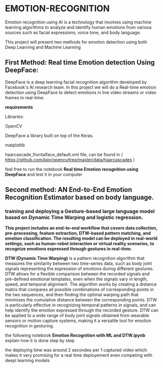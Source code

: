 # EMOTION-RECOGNITION
  Emotion recognition using AI is a technology that involves using machine learning algorithms to analyze and identify human emotions from various sources such as facial expressions, voice tone, and body language.

  This project will present two methods for emotion detection using both Deep Learning and Machine Learning

## First Method: Real time Emotion detection Using DeepFace:

  DeepFace is a deep learning facial recognition algorithm developed by Facebook's AI research team.
In this project we will do a Real-time emotion detection using DeepFace to detect emotions in live video streams or video frames in real-time. 

__requirements__

Libraries:

  OpenCV

  DeepFace a library built on top of the Keras.
    
  matplotlib
    
haarcascade_frontalface_default.xml file, can be found in ( https://github.com/kipr/opencv/tree/master/data/haarcascades )

feel free to run the notebook __Real time Emotion recognition using DeepFace__ and test it in your computer


## Second method: AN End-to-End Emotion Recognition Estimator based on body language.


### __training and deploying a Gesture-based large language model based on Dynamic Time Warping and logistic regression.__

__This project includes an end-to-end workflow that covers data collection, pre-processing, feature extraction, DTW-based pattern matching, and emotion classification. The resulting model can be deployed in real-world settings, such as human-robot interaction or virtual reality scenarios, to recognize emotions expressed through gestures in real-time.__

__DTW (Dynamic Time Warping)__ is a pattern recognition algorithm that measures the similarity between two time-series data, such as body joint signals representing the expression of emotions during different gestures. DTW allows for a flexible comparison between the recorded signals and pre-defined emotional templates, even when the signals vary in length, speed, and temporal alignment. The algorithm works by creating a distance matrix that compares all possible combinations of corresponding points in the two sequences, and then finding the optimal warping path that minimizes the cumulative distance between the corresponding points. DTW is particularly effective in recognizing temporal patterns in signals, and can help identify the emotion expressed through the recorded gesture. DTW can be applied to a wide range of body joint signals obtained from wearable sensors or motion capture systems, making it a versatile tool for emotion recognition in gesturing.

the following notebook __Emotion Recognition with ML and DTW.ipynb__ explain how it is done step by step

the deploying time was around 2 secondes per 1 captured video which makes it very promising for a real time deployement even competing with deepl learning models 
